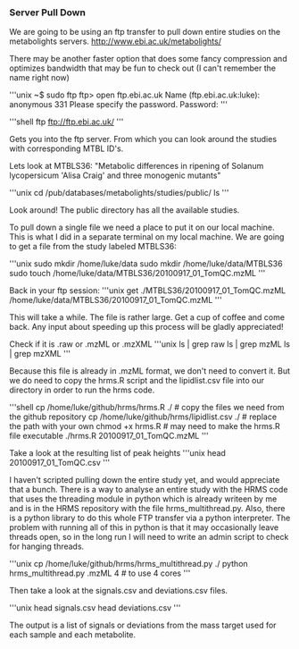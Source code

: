 ### Server Pull Down

We are going to be using an ftp transfer to pull down entire studies on the metabolights servers. http://www.ebi.ac.uk/metabolights/

There may be another faster option that does some fancy compression and optimizes bandwidth that may be fun to check out (I can't remember the name right now)

'''unix
~$ sudo ftp 
ftp> open ftp.ebi.ac.uk
Name (ftp.ebi.ac.uk:luke): anonymous
331 Please specify the password.
Password: <leave blank>
'''

'''shell
ftp ftp://ftp.ebi.ac.uk/
'''

Gets you into the ftp server. From which you can look around the studies with corresponding MTBL ID's.

Lets look at MTBLS36: "Metabolic differences in ripening of Solanum lycopersicum 'Alisa Craig' and three monogenic mutants"

'''unix
cd /pub/databases/metabolights/studies/public/
ls
'''

Look around! The public directory has all the available studies.

To pull down a single file we need a place to put it on our local machine. This is what I did in a separate terminal on my local machine. We are going to get a file from the study labeled MTBLS36:

'''unix
sudo mkdir /home/luke/data
sudo mkdir /home/luke/data/MTBLS36
sudo touch /home/luke/data/MTBLS36/20100917_01_TomQC.mzML
'''

Back in your ftp session:
'''unix
get ./MTBLS36/20100917_01_TomQC.mzML /home/luke/data/MTBLS36/20100917_01_TomQC.mzML
'''

This will take a while. The file is rather large. Get a cup of coffee and come back. Any input about speeding up this process will be gladly appreciated!

Check if it is .raw or .mzML or .mzXML
'''unix
ls | grep raw
ls | grep mzML
ls | grep mzXML
'''

Because this file is already in .mzML format, we don't need to convert it. But we do need to copy the hrms.R script and the lipidlist.csv file into our directory in order to run the hrms code.
 
'''shell
cp /home/luke/github/hrms/hrms.R ./ # copy the files we need from the github repository
cp /home/luke/github/hrms/lipidlist.csv ./ # replace the path with your own
chmod +x hrms.R # may need to make the hrms.R file executable
./hrms.R 20100917_01_TomQC.mzML
'''

Take a look at the resulting list of peak heights
'''unix
head 20100917_01_TomQC.csv
'''

I haven't scripted pulling down the entire study yet, and would appreciate that a bunch. There is a way to analyse an entire study with the HRMS code that uses the threading module in python which is already writeen by me and is in the HRMS repository with the file hrms_multithread.py. Also, there is a python library to do this whole FTP transfer via a python interpreter. The problem with running all of this in python is that it may occasionally leave threads open, so in the long run I will need to write an admin script to check for hanging threads.

'''unix
cp /home/luke/github/hrms/hrms_multithread.py ./
python hrms_multithread.py .mzML 4 # to use 4 cores
'''

Then take a look at the signals.csv and deviations.csv files.

'''unix
head signals.csv
head deviations.csv
'''

The output is a list of signals or deviations from the mass target used for each sample and each metabolite.

